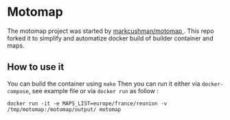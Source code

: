 # Motomap
The motomap project was started by [markcushman/motomap ](https://github.com/markcushman/motomap). 
This repo forked it to simplify and automatize docker build of builder container and maps. 

## How to use it
You can build the container using `make`
Then you can run it either via `docker-compose`, see example file or via `docker run` as follow : 
```shell
docker run -it -e MAPS_LIST=europe/france/reunion -v /tmp/motomap:/motomap/output/ motomap
```

